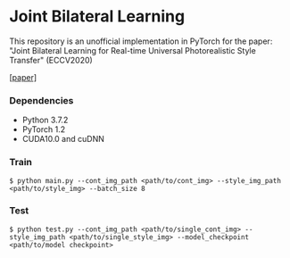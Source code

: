# Joint Bilateral Learning

This repository is an unofficial implementation in PyTorch for the paper: "Joint Bilateral Learning for Real-time Universal Photorealistic Style Transfer" (ECCV2020)

[[paper]](https://arxiv.org/abs/2004.10955)



### Dependencies

- Python 3.7.2
- PyTorch 1.2
- CUDA10.0 and cuDNN



### Train

```
$ python main.py --cont_img_path <path/to/cont_img> --style_img_path <path/to/style_img> --batch_size 8
```



### Test

```
$ python test.py --cont_img_path <path/to/single_cont_img> --style_img_path <path/to/single_style_img> --model_checkpoint <path/to/model checkpoint>
```


